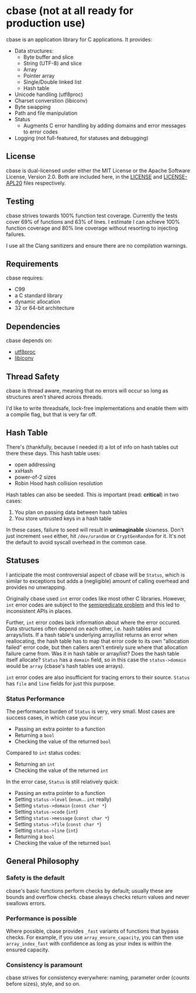 # cbase (not at all ready for production use)

cbase is an application library for C applications.  It provides:

- Data structures:
  - Byte buffer and slice
  - String (UTF-8) and slice
  - Array
  - Pointer array
  - Single/Double linked list
  - Hash table
- Unicode handling (utf8proc)
- Charset converstion (libiconv)
- Byte swapping
- Path and file manipulation
- Status
  - Augments C error handling by adding domains and error messages to error
    codes
- Logging (not full-featured, for statuses and debugging)

## License

cbase is dual-licensed under either the MIT License or the Apache Software
License, Version 2.0.  Both are included here, in the [LICENSE](LICENSE) and
[LICENSE-APL20](LICENSE-APL20) files respectively.

## Testing

cbase strives towards 100% function test coverage.  Currently the tests cover
69% of functions and 63% of lines.  I estimate I can achieve 100% function
coverage and 80% line coverage without resorting to injecting failures.

I use all the Clang sanitizers and ensure there are no compilation warnings.

## Requirements

cbase requires:
- C99
- a C standard library
- dynamic allocation
- 32 or 64-bit architecture

## Dependencies

cbase depends on:
- [utf8proc](https://julialang.org/utf8proc/)
- [libiconv](https://www.gnu.org/software/libiconv/)

## Thread Safety

cbase is thread aware, meaning that no errors will occur so long as structures
aren't shared across threads.

I'd like to write threadsafe, lock-free implementations and enable them with a
compile flag, but that is very far off.

## Hash Table

There's (thankfully, because I needed it) a lot of info on hash tables out
there these days.  This hash table uses:

- open addressing
- xxHash
- power-of-2 sizes
- Robin Hood hash collision resolution

Hash tables can also be seeded.  This is important (read: **critical**) in two
cases:

1. You plan on passing data between hash tables
2. You store untrusted keys in a hash table

In these cases, failure to seed will result in **unimaginable** slowness.
Don't just increment `seed` either, hit `/dev/urandom` or `CryptGenRandom` for
it.  It's not the default to avoid syscall overhead in the common case.

## Statuses

I anticipate the most controversial aspect of cbase will be `Status`, which is
similar to exceptions but adds a (negligible) amount of calling overhead and
provides no unwrapping.

Originally cbase used `int` error codes like most other C libraries.  However,
`int` error codes are subject to the
[semipredicate problem](https://en.wikipedia.org/wiki/Semipredicate_problem)
and this led to inconsistent APIs in places.

Further, `int` error codes lack information about where the error occured.
Data structures often depend on each other, i.e. hash tables and arrays/lists.
If a hash table's underlying array/list returns an error when reallocating, the
hash table has to map that error code to its own "allocation failed" error
code, but then callers aren't entirely sure where that allocation failure came
from.  Was it in hash table or array/list?  Does the hash table itself
allocate?  `Status` has a `domain` field, so in this case the `status->domain`
would be `array` (cbase's hash tables use arrays).

`int` error codes are also insufficient for tracing errors to their source.
`Status` has `file` and `line` fields for just this purpose.

### Status Performance

The performance burden of `Status` is very, very small.  Most cases are success
cases, in which case you incur:
  - Passing an extra pointer to a function
  - Returning a `bool`
  - Checking the value of the returned `bool`

Compared to `int` status codes:
  - Returning an `int`
  - Checking the value of the returned `int`

In the error case, `Status` is still relatively quick:
  - Passing an extra pointer to a function
  - Setting `status->level` (`enum`... `int` really)
  - Setting `status->domain` (`const char *`)
  - Setting `status->code` (`int`)
  - Setting `status->message` (`const char *`)
  - Setting `status->file` (`const char *`)
  - Setting `status->line` (`int`)
  - Returning a `bool`
  - Checking the value of the returned `bool`

## General Philosophy

### Safety is the default

cbase's basic functions perform checks by default; usually these are bounds and
overflow checks.  cbase always checks return values and never swallows errors.

### Performance is possible

Where possible, cbase provides `_fast` variants of functions that bypass
checks.  For example, if you use `array_ensure_capacity`, you can then use
`array_index_fast` with confidence as long as your index is within the ensured
capacity.

### Consistency is paramount

cbase strives for consistency everywhere: naming, parameter order (counts
before sizes), style, and so on.
